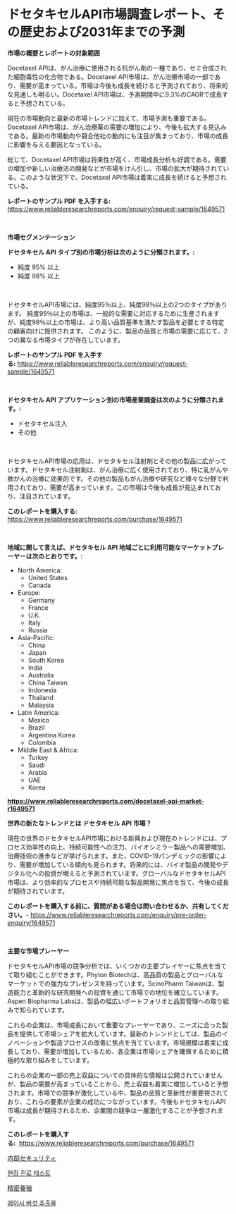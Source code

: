 <p><h1>ドセタキセルAPI市場調査レポート、その歴史および2031年までの予測</h1></p><p><strong>市場の概要とレポートの対象範囲</strong></p>
<p><p>Docetaxel APIは、がん治療に使用される抗がん剤の一種であり、セミ合成された細胞毒性の化合物である。Docetaxel API市場は、がん治療市場の一部であり、需要が高まっている。市場は今後も成長を続けると予測されており、将来的な見通しも明るい。Docetaxel API市場は、予測期間中に9.3%のCAGRで成長すると予想されている。</p><p>現在の市場動向と最新の市場トレンドに加えて、市場予測も重要である。Docetaxel API市場は、がん治療薬の需要の増加により、今後も拡大する見込みである。最新の市場動向や競合他社の動向にも注目が集まっており、市場の成長に影響を与える要因となっている。</p><p>総じて、Docetaxel API市場は将来性が高く、市場成長分析も好調である。需要の増加や新しい治療法の開発などが市場をけん引し、市場の拡大が期待されている。このような状況下で、Docetaxel API市場は着実に成長を続けると予想されている。</p></p>
<p><strong>レポートのサンプル PDF を入手する:</strong> <a href="https://www.reliableresearchreports.com/enquiry/request-sample/1649571">https://www.reliableresearchreports.com/enquiry/request-sample/1649571</a></p>
<p>&nbsp;</p>
<p><strong>市場セグメンテーション</strong></p>
<p><strong>ドセタキセル API タイプ別の市場分析は次のように分類されます。:</strong></p>
<p><ul><li>純度 95% 以上</li><li>純度 98% 以上</li></ul></p>
<p>&nbsp;</p>
<p><p>ドセタキセルAPI市場には、純度95％以上、純度98％以上の2つのタイプがあります。 純度95％以上の市場は、一般的な需要に対応するために生産されますが、純度98％以上の市場は、より高い品質基準を満たす製品を必要とする特定の顧客向けに提供されます。 このように、製品の品質と市場の需要に応じて、2つの異なる市場タイプが存在しています。</p></p>
<p><strong>レポートのサンプル PDF を入手する:</strong>&nbsp;<a href="https://www.reliableresearchreports.com/enquiry/request-sample/1649571">https://www.reliableresearchreports.com/enquiry/request-sample/1649571</a></p>
<p>&nbsp;</p>
<p><strong> ドセタキセル API アプリケーション別の市場産業調査は次のように分類されます。:</strong></p>
<p><ul><li>ドセタキセル注入</li><li>その他</li></ul></p>
<p>&nbsp;</p>
<p><p>ドセタキセルAPI市場の応用は、ドセタキセル注射剤とその他の製品に広がっています。ドセタキセル注射剤は、がん治療に広く使用されており、特に乳がんや肺がんの治療に効果的です。その他の製品もがん治療や研究など様々な分野で利用されており、需要が高まっています。この市場は今後も成長が見込まれており、注目されています。</p></p>
<p><strong>このレポートを購入する:</strong>&nbsp; <a href="https://www.reliableresearchreports.com/purchase/1649571">https://www.reliableresearchreports.com/purchase/1649571</a></p>
<p>&nbsp;</p>
<p><strong>地域に関して言えば、ドセタキセル API 地域ごとに利用可能なマーケットプレーヤーは次のとおりです。:</strong></p>
<p><ul>
    <li>
        North America:
        <ul>
            <li>United States</li>
            <li>Canada</li>
        </ul>
    </li>
    <li>
        Europe:
        <ul>
            <li>Germany</li>
            <li>France</li>
            <li>U.K.</li>
            <li>Italy</li>
            <li>Russia</li>
        </ul>
    </li>
    <li>
        Asia-Pacific:
        <ul>
            <li>China</li>
            <li>Japan</li>
            <li>South Korea</li>
            <li>India</li>
            <li>Australia</li>
            <li>China Taiwan</li>
            <li>Indonesia</li>
            <li>Thailand</li>
            <li>Malaysia</li>
        </ul>
    </li>
    <li>
        Latin America:
        <ul>
            <li>Mexico</li>
            <li>Brazil</li>
            <li>Argentina Korea</li>
            <li>Colombia</li>
        </ul>
    </li>
    <li>
        Middle East & Africa:
        <ul>
            <li>Turkey</li>
            <li>Saudi</li>
            <li>Arabia</li>
            <li>UAE</li>
            <li>Korea</li>
        </ul>
    </li>
    </ul></p>
<p><strong><a href="https://www.reliableresearchreports.com/docetaxel-api-market-r1649571">https://www.reliableresearchreports.com/docetaxel-api-market-r1649571</a></strong>&nbsp;</p>
<p><strong>世界の新たなトレンドとは ドセタキセル API 市場？</strong></p>
<p><p>現在の世界のドセタキセルAPI市場における新興および現在のトレンドには、プロセス効率性の向上、持続可能性への注力、バイオシミラー製品への需要増加、治療技術の進歩などが挙げられます。また、COVID-19パンデミックの影響により、需要が増加している傾向も見られます。将来的には、バイオ製品の開発やデジタル化への投資が増えると予測されています。グローバルなドセタキセルAPI市場は、より効率的なプロセスや持続可能な製品開発に焦点を当て、今後の成長が期待されています。</p></p>
<p><strong>このレポートを購入する前に、質問がある場合は問い合わせるか、共有してください。</strong>- <a href="https://www.reliableresearchreports.com/enquiry/pre-order-enquiry/1649571">https://www.reliableresearchreports.com/enquiry/pre-order-enquiry/1649571</a></p>
<p>&nbsp;</p>
<p><strong>主要な市場プレーヤー</strong></p>
<p><p>ドセタキセルAPI市場の競争分析では、いくつかの主要プレイヤーに焦点を当てて取り組むことができます。Phyton Biotechは、高品質の製品とグローバルなマーケットでの強力なプレゼンスを持っています。ScinoPharm Taiwanは、製造能力と革新的な研究開発への投資を通じて市場での地位を確立しています。Aspen Biopharma Labsは、製品の幅広いポートフォリオと品質管理への取り組みで知られています。</p><p>これらの企業は、市場成長において重要なプレーヤーであり、ニーズに合った製品を提供して市場シェアを拡大しています。最新のトレンドとしては、製品のイノベーションや製造プロセスの改善に焦点を当てています。市場規模は着実に成長しており、需要が増加しているため、各企業は市場シェアを確保するために積極的な取り組みをしています。</p><p>これらの企業の一部の売上収益についての具体的な情報は公開されていませんが、製品の需要が高まっていることから、売上収益も着実に増加していると予想されます。市場での競争が激化している中、製品の品質と革新性が重要視されており、これらの要素が企業の成功につながっています。今後もドセタキセルAPI市場は成長が期待されるため、企業間の競争は一層激化することが予想されます。</p></p>
<p><strong>このレポートを購入する:</strong>&nbsp;&nbsp;<a href="https://www.reliableresearchreports.com/purchase/1649571">https://www.reliableresearchreports.com/purchase/1649571</a></p>
<p><p><a href="https://medium.com/@stevencornish04/%E5%86%85%E9%83%A8%E4%BF%9D%E5%AE%89%E5%B8%82%E5%A0%B4%E8%A6%8F%E6%A8%A1-%E5%B8%82%E5%A0%B4%E5%B1%95%E6%9C%9B%E3%81%A8%E5%B8%82%E5%A0%B4%E4%BA%88%E6%B8%AC-2024%E5%B9%B4%E3%81%8B%E3%82%892031%E5%B9%B4%E3%81%BE%E3%81%A7-213eb74add8b">内部セキュリティ</a></p><p><a href="https://medium.com/@kathyorton6556/2024-2031-%EA%B8%B0%EA%B0%84%EC%9D%84-%EC%9C%84%ED%95%9C-%EC%8B%9C%EC%9E%A5-%EB%8F%99%ED%96%A5-%EB%B0%8F-%EC%8B%9C%EC%9E%A5-%EB%B6%84%EC%84%9D%EC%9D%B4-%EC%98%88%EC%B8%A1%EB%90%9C-%ED%8F%AC%EC%9D%B8%ED%8A%B8-%EC%98%A4%EB%B8%8C-%EC%BC%80%EC%96%B4-%ED%85%8C%EC%8A%A4%ED%8A%B8-%EC%8B%9C%EC%9E%A5%EC%9E%85%EB%8B%88%EB%8B%A4-daffdd2e83f5">현장 진료 테스트</a></p><p><a href="https://medium.com/@reyeshowell66/%E7%B2%BE%E5%AF%86%E9%A4%8A%E6%AE%96%E5%B8%82%E5%A0%B4-%E3%82%BF%E3%82%A4%E3%83%97-%E3%82%A2%E3%83%97%E3%83%AA%E3%82%B1%E3%83%BC%E3%82%B7%E3%83%A7%E3%83%B3-%E3%81%8A%E3%82%88%E3%81%B3%E5%9C%B0%E7%90%86%E3%81%AB%E3%82%88%E3%82%8B%E5%8C%85%E6%8B%AC%E7%9A%84%E3%81%AA%E8%A9%95%E4%BE%A1-c369ddb88349">精密養殖</a></p><p><a href="https://medium.com/@autumnberge/%EB%A0%88%EC%9D%B4%EC%8B%9C-%EB%B2%84%EC%84%AF-%EC%B6%94%EC%B6%9C%EB%AC%BC-%EC%8B%9C%EC%9E%A5-%EC%A1%B0%EC%82%AC-%EB%B3%B4%EA%B3%A0%EC%84%9C-2024%EB%85%84%EB%B6%80%ED%84%B0-2031%EB%85%84%EA%B9%8C%EC%A7%80%EC%9D%98-%EC%97%AD%EC%82%AC-%EB%B0%8F-%EC%98%88%EC%B8%A1-bf5236a903a2">레이시 버섯 추출물</a></p></p>